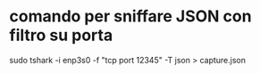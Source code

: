 # comando per sniffare JSON con filtro su porta

sudo tshark -i enp3s0 -f "tcp port 12345" -T json > capture.json